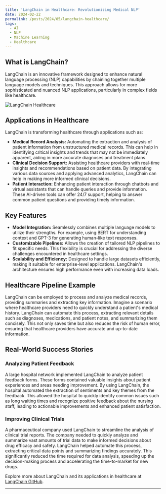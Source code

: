 ```yaml
---
title: 'LangChain in Healthcare: Revolutionizing Medical NLP'
date: 2024-02-22
permalink: /posts/2024/05/langchain-healthcare/
tags:
  - AI
  - NLP
  - Machine Learning
  - Healthcare
---
```




## What is LangChain?

LangChain is an innovative framework designed to enhance natural language processing (NLP) capabilities by chaining together multiple language models and techniques. This approach allows for more sophisticated and nuanced NLP applications, particularly in complex fields like healthcare.

![LangChain Healthcare](https://github.com/vineet-kumar-tennessee/vineet.github.io/blob/master/images/langchain.png)

## Applications in Healthcare

LangChain is transforming healthcare through applications such as:

- **Medical Record Analysis:** Automating the extraction and analysis of patient information from unstructured medical records. This can help in identifying critical insights and trends that may not be immediately apparent, aiding in more accurate diagnoses and treatment plans.
- **Clinical Decision Support:** Assisting healthcare providers with real-time insights and recommendations based on patient data. By integrating various data sources and applying advanced analytics, LangChain can help in making more informed clinical decisions.
- **Patient Interaction:** Enhancing patient interaction through chatbots and virtual assistants that can handle queries and provide information. These AI-driven tools can offer 24/7 support, helping to answer common patient questions and providing timely information.

## Key Features

- **Model Integration:** Seamlessly combines multiple language models to utilize their strengths. For example, using BERT for understanding context and GPT-3 for generating human-like text responses.
- **Customizable Pipelines:** Allows the creation of tailored NLP pipelines to fit specific needs. This flexibility is crucial for addressing the diverse challenges encountered in healthcare settings.
- **Scalability and Efficiency:** Designed to handle large datasets efficiently, making it suitable for enterprise-level applications. LangChain's architecture ensures high performance even with increasing data loads.

## Healthcare Pipeline Example

LangChain can be employed to process and analyze medical records, providing summaries and extracting key information. Imagine a scenario where healthcare providers need to quickly understand a patient's medical history. LangChain can automate this process, extracting relevant details such as diagnoses, medications, and patient notes, and summarizing them concisely. This not only saves time but also reduces the risk of human error, ensuring that healthcare providers have accurate and up-to-date information.

## Real-World Success Stories

### Analyzing Patient Feedback

A large hospital network implemented LangChain to analyze patient feedback forms. These forms contained valuable insights about patient experiences and areas needing improvement. By using LangChain, the hospital automated the extraction of sentiments and key themes from the feedback. This allowed the hospital to quickly identify common issues such as long waiting times and recognize positive feedback about the nursing staff, leading to actionable improvements and enhanced patient satisfaction.

### Improving Clinical Trials

A pharmaceutical company used LangChain to streamline the analysis of clinical trial reports. The company needed to quickly analyze and summarize vast amounts of trial data to make informed decisions about drug efficacy and safety. LangChain helped automate this process, extracting critical data points and summarizing findings accurately. This significantly reduced the time required for data analysis, speeding up the decision-making process and accelerating the time-to-market for new drugs.


Explore more about LangChain and its applications in healthcare at [LangChain GitHub](https://github.com/langchain/langchain).

---


